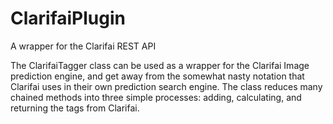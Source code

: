 # ClarifaiPlugin
A wrapper for the Clarifai REST API

The ClarifaiTagger class can be used as a wrapper for the Clarifai Image prediction engine, and get away from the somewhat nasty
notation that Clarifai uses in their own prediction search engine. The class reduces many chained methods into three simple
processes: adding, calculating, and returning the tags from Clarifai.
